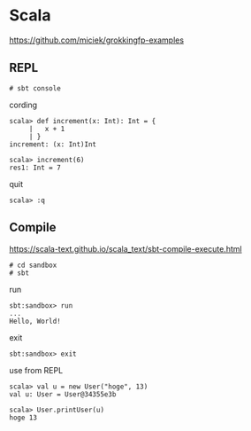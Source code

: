 # Scala

https://github.com/miciek/grokkingfp-examples

## REPL

```
# sbt console
```

cording

```
scala> def increment(x: Int): Int = {
     |   x + 1
     | }
increment: (x: Int)Int

scala> increment(6)
res1: Int = 7
```

quit

```
scala> :q
```

## Compile

https://scala-text.github.io/scala_text/sbt-compile-execute.html

```
# cd sandbox
# sbt
```

run

```
sbt:sandbox> run
...
Hello, World!
```

exit

```
sbt:sandbox> exit
```

use from REPL

```
scala> val u = new User("hoge", 13)
val u: User = User@34355e3b
                                                                                                                                                                             
scala> User.printUser(u)
hoge 13
```
